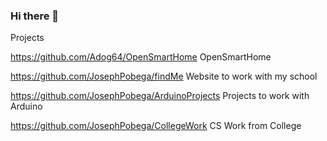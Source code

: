 ### Hi there 👋

Projects

https://github.com/Adog64/OpenSmartHome OpenSmartHome

https://github.com/JosephPobega/findMe Website to work with my school

https://github.com/JosephPobega/ArduinoProjects Projects to work with Arduino

https://github.com/JosephPobega/CollegeWork CS Work from College


